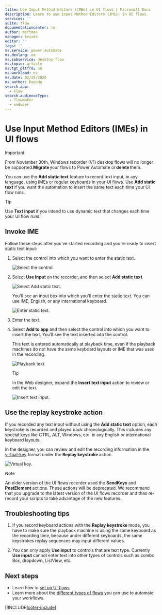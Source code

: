 ```yaml
---
title: Use Input Method Editors (IMEs) in UI flows | Microsoft Docs
description: Learn to use Input Method Editors (IMEs) in UI flows.
services: ''
suite: flow
documentationcenter: na
author: msftman
manager: kvivek
editor: ''
tags: ''
ms.service: power-automate
ms.devlang: na
ms.subservice: desktop-flow
ms.topic: article
ms.tgt_pltfrm: na
ms.workload: na
ms.date: 02/25/2020
ms.author: DeonHe
search.app: 
  - Flow
search.audienceType: 
  - flowmaker
  - enduser
---
```


# Use Input Method Editors (IMEs) in UI flows

>[!IMPORTANT]
>From November 30th, Windows recorder (V1) desktop flows will no longer be supported.**Migrate** your flows to Power Automate or **delete** them.  

You can use the **Add static text** feature to record text input, in any language, using IMEs or regular keyboards in your UI flows. Use **Add static text** if you want the automation to insert the same text each time your UI flow runs. 

>[!TIP]
>Use **Text input** if you intend to use dynamic text that changes each time your UI flow runs.

## Invoke IME

Follow these steps after you've started recording and you're ready to insert static text input:

1. Select the control into which you want to enter the static text.

   ![Select the control.](../media/use-ime/select-control.png)

1. Select **Use Input** on the recorder, and then select **Add static text**.

   ![Select Add static text.](../media/use-ime/add-static-text.png)

   You'll see an input box into which you'll enter the static text. You can use IME, English, or any international keyboard.

   ![Enter static text.](../media/use-ime/enter-static-text.png)

1. Enter the text.

1. Select **Add to app** and then select the control into which you want to insert the text. You'll see the text 
inserted into the control. 

   This text is entered automatically at playback time, even if the playback machines do not have the same keyboard layouts or IME that was used in the recording.

   ![Playback text.](../media/use-ime/playback-text.png)

   >[!TIP]
   >In the Web designer, expand the **Insert text input** action to review or edit the text.

   ![Insert text input.](../media/use-ime/insert-text-input.png)


## Use the replay keystroke action

If you recorded any text input without using the **Add static text** option, each keystroke is recorded and played back chronologically. This includes any special keys like CTRL, ALT, Windows, etc. in any English or international keyboard layouts.

In the designer, you can review and edit the recording information in the
[virtual-key](/windows/win32/inputdev/virtual-key-codes) format under the **Replay keystroke** action. 

![Virtual key.](../media/use-ime/virtual-key.png)


> [!NOTE]
> An older version of the UI flows recorder used the **SendKeys** and **PostElement** actions. These actions will be deprecated. We recommend that you upgrade to the latest version of the UI flows recorder and then re-record your scripts to take advantage of the new features.

## Troubleshooting tips

1. If you record keyboard actions with the **Replay keystroke** mode, you have to make sure the playback machine is using the same keyboard as the recording time, because under different keyboards, the same keystrokes replay sequences may input different values.

1. You can only apply **Use input** to controls that are text type. Currently **Use input** cannot enter text into other types of controls such as combo Box, dropdown, ListView, etc.

## Next steps

- Learn how to [set up UI flows](setup.md). 
- Learn more about the [different types of flows](..\flow-types.md) you can use to automate your workflows.




[!INCLUDE[footer-include](../includes/footer-banner.md)]